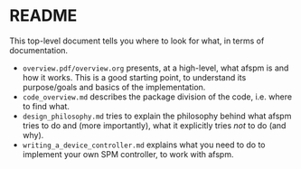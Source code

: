 # README

This top-level document tells you where to look for what, in terms of documentation.
- ```overview.pdf/overview.org``` presents, at a high-level, what afspm is and how it works. This is a good starting point, to understand its purpose/goals and basics of the implementation.
- ```code_overview.md``` describes the package division of the code, i.e. where to find what.
- ```design_philosophy.md``` tries to explain the philosophy behind what afspm tries to do and (more importantly), what it explicitly tries *not* to do (and why).
- ```writing_a_device_controller.md``` explains what you need to do to implement your own SPM controller, to work with afspm.

